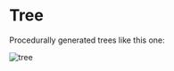 Tree
=============

Procedurally generated trees like this one:

![tree](http://inconvergent.net/xstatic/img-content/tree_c.jpg "tree")

